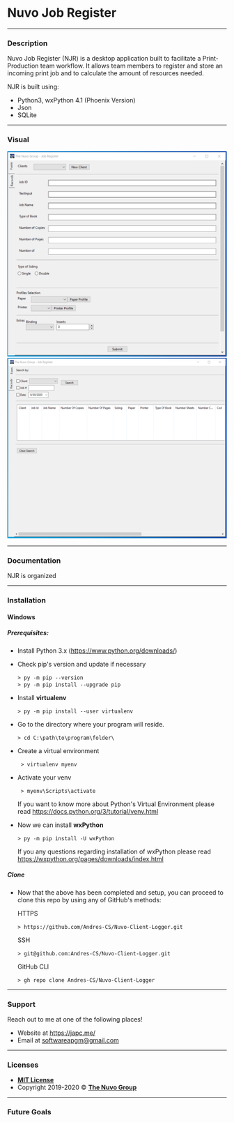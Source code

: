 # **Nuvo Job Register**

------

### Description

Nuvo Job Register (NJR) is a desktop application built to facilitate a Print-Production team workflow. It allows team members to register and store an incoming print job and to calculate the amount of resources needed. 

NJR is built using:

-  Python3, wxPython 4.1 (Phoenix Version)
-  Json
- SQLite

------

### Visual

<img src="https://raw.githubusercontent.com/Andres-CS/Nuvo-Client-Logger/AppStructure/Media/_DEMO_/Latest_1.PNG" style="zoom: 50%;" />



<img src="https://raw.githubusercontent.com/Andres-CS/Nuvo-Client-Logger/AppStructure/Media/_DEMO_/Latest_2.PNG" style="zoom: 50%;" />



------

### Documentation

NJR is organized 

------

### Installation

#### Windows

##### Prerequisites:

- Install Python 3.x (https://www.python.org/downloads/)

- Check pip's version and update if necessary

  ```
  > py -m pip --version
  > py -m pip install --upgrade pip
  ```

- Install **virtualenv**

  ```
  > py -m pip install --user virtualenv
  ```

- Go to the directory where your program will reside.

  ```
  > cd C:\path\to\program\folder\
  ```

- Create a virtual environment

  ```
   > virtualenv myenv
  ```

- Activate your venv

  ```
   > myenv\Scripts\activate
  ```

  If you want to know more about Python's Virtual Environment please read https://docs.python.org/3/tutorial/venv.html 

- Now we can install **wxPython**

  ```
  > py -m pip install -U wxPython
  ```

  If you any questions regarding installation of wxPython please read https://wxpython.org/pages/downloads/index.html

##### Clone

- Now that the above has been completed and setup, you can proceed to clone this repo by using any of GitHub's methods:

  HTTPS

  ```
  > https://github.com/Andres-CS/Nuvo-Client-Logger.git
  ```

  SSH

  ```
  > git@github.com:Andres-CS/Nuvo-Client-Logger.git
  ```

  GitHub CLI

  ```
  > gh repo clone Andres-CS/Nuvo-Client-Logger
  ```

------

### Support

Reach out to me at one of the following places!

- Website  at https://japc.me/
- Email at softwareapgm@gmail.com

------

### Licenses 

- **[MIT License](https://opensource.org/licenses/mit-license.php)**
- Copyright 2019-2020 © **[The Nuvo Group](https://thenuvogroup.com/)**

------

### Future Goals



